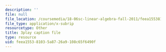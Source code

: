 ```yaml
---
description: ''
file: null
file_location: /coursemedia/18-06sc-linear-algebra-fall-2011/feea155381035a8726a9108c65f6490f_VYS9EYZ3gCo.srt
file_type: application/x-subrip
resourcetype: Other
title: 3play caption file
type: resource
uid: feea1553-8103-5a87-26a9-108c65f6490f
---
```

